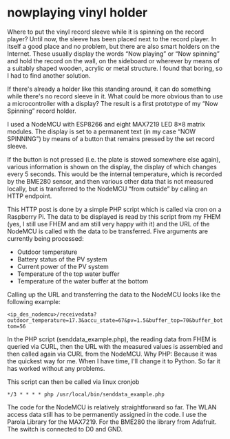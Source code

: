 # nowplaying vinyl holder

Where to put the vinyl record sleeve while it is spinning on the record player? Until now, the sleeve has been placed next to the record player. In itself a good place and no problem, but there are also smart holders on the Internet. These usually display the words “Now playing” or “Now spinning” and hold the record on the wall, on the sideboard or wherever by means of a suitably shaped wooden, acrylic or metal structure. I found that boring, so I had to find another solution.

If there's already a holder like this standing around, it can do something while there's no record sleeve in it. What could be more obvious than to use a microcontroller with a display? The result is a first prototype of my “Now Spinning” record holder.

I used a NodeMCU with ESP8266 and eight MAX7219 LED 8×8 matrix modules. The display is set to a permanent text (in my case “NOW SPINNING”) by means of a button that remains pressed by the set record sleeve.

If the button is not pressed (i.e. the plate is stowed somewhere else again), various information is shown on the display, the display of which changes every 5 seconds. This would be the internal temperature, which is recorded by the BME280 sensor, and then various other data that is not measured locally, but is transferred to the NodeMCU “from outside” by calling an HTTP endpoint.

This HTTP post is done by a simple PHP script which is called via cron on a Raspberry Pi. The data to be displayed is read by this script from my FHEM (yes, I still use FHEM and am still very happy with it) and the URL of the NodeMCU is called with the data to be transferred. Five arguments are currently being processed:

- Outdoor temperature
- Battery status of the PV system
- Current power of the PV system
- Temperature of the top water buffer
- Temperature of the water buffer at the bottom

Calling up the URL and transferring the data to the NodeMCU looks like the following example:

`<ip_des_nodemcu>/receivedata?outdoor_temperature=17.3&accu_state=67&pv=1.5&buffer_top=70&buffer_bottom=56`

In the PHP script (senddata_example.php), the reading data from FHEM is queried via CURL, then the URL with the measured values is assembled and then called again via CURL from the NodeMCU. Why PHP: Because it was the quickest way for me. When I have time, I'll change it to Python. So far it has worked without any problems.

This script can then be called via linux cronjob

`*/3 * * * * php /usr/local/bin/senddata_example.php`

The code for the NodeMCU is relatively straightforward so far. The WLAN access data still has to be permanently assigned in the code. I use the Parola Library for the MAX7219. For the BME280 the library from Adafruit. The switch is connected to D0 and GND.
